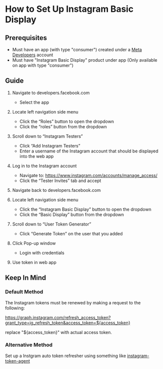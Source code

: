 # How to Set Up Instagram Basic Display

## Prerequisites

- Must have an app (with type "consumer") created under a [Meta Developers](https://developers.facebook.com/) account
- Must have "Instagram Basic Display" product under app (Only available on app with type "consumer")

## Guide

1. Navigate to developers.facebook.com
	- Select the app

2. Locate left navigation side menu
	- Click the “Roles” button to open the dropdown
	- Click the “roles” button from the dropdown

3. Scroll down to “Instagram Testers”
	- Click “Add Instagram Testers”
	- Enter a username of the Instagram account that should be displayed into the web app

4. Log in to the Instagram account
	- Navigate to: https://www.instagram.com/accounts/manage_access/ 
	- Click the “Tester Invites” tab and accept

5. Navigate back to developers.facebook.com

6. Locate left navigation side menu
	- Click the “Instagram Basic Display” button to open the dropdown
	- Click the “Basic Display” button from the dropdown

7. Scroll down to “User Token Generator”
	- Click “Generate Token” on the user that you added

8. Click Pop-up window
	- Login with credentials

9. Use token in web app

## Keep In Mind

### Default Method

The Instagram tokens must be renewed by making a request to the following:

https://graph.instagram.com/refresh_access_token?grant_type=ig_refresh_token&access_token=${access_token}

replace "${access_token}" with actual access token.

### Alternative Method

Set up a Instgram auto token refresher using something like [instagram-token-agent](https://github.com/companionstudio/instagram-token-agent)

